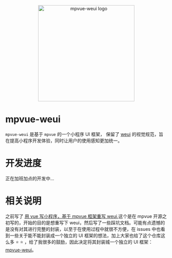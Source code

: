 <p align="center"><img width="300" src="https://github.com/MPComponent/mpvue-weui/blob/master/docs/logo/logo.png" alt="mpvue-weui logo"></p>


# mpvue-weui

`mpvue-weui` 是基于 `mpvue` 的一个小程序 UI 框架， 保留了 [weui](https://github.com/Tencent/weui) 的视觉规范，旨在提高小程序开发体验，同时让用户的使用感知更加统一。

# 开发进度

正在加班加点的开发中...

# 相关说明

之前写了 [用 vue 写小程序，基于 mpvue 框架重写 weui](https://github.com/KuangPF/mpvue-weui),这个是在 mpvue 开源之初写的，开始的目的是想重写下 weui，然后写了一些踩坑文档。可能有点遗憾的是没有对其进行完整的封装，以至于在使用过程中就很不方便，在 issues 中也看到一些关于能不能封装成一个独立的 UI 框架的想法，加上大家也给了这个仓库这么多 :star: :star: ，给了我很多的鼓励，因此决定将其封装城一个独立的 UI 框架：[mpvue-weui](https://github.com/MPComponent/mpvue-weui)。

